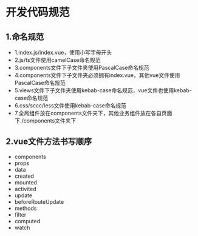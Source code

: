 # 开发代码规范

## 1.命名规范

- 1.index.js/index.vue，使用小写字母开头
- 2.js/ts文件使用camelCase命名规范
- 3.components文件下子文件夹使用PascalCase命名规范
- 4.components文件下子文件夹必须拥有index.vue，其他vue文件使用PascalCase命名规范
- 5.views文件下子文件夹使用kebab-case命名规范，vue文件也使用kebab-case命名规范
- 6.css/sccc/less文件使用kebab-case命名规范
- 7.全局组件放在components文件夹下，其他业务组件放在各自页面下./components文件夹下

## 2.vue文件方法书写顺序
- components   
- props    
- data     
- created
- mounted
- activited
- update
- beforeRouteUpdate
- methods   
- filter
- computed
- watch